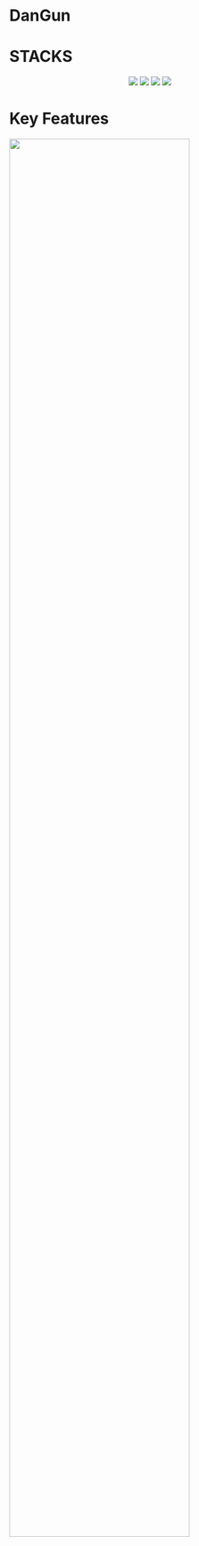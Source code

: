 # DanGun

# STACKS
<div align="center">
	<img src="https://img.shields.io/badge/Unity-FFFFFF?style=flat&logo=Unity&logoColor=white" />
	<img src="https://img.shields.io/badge/HTML5-E34F26?style=flat&logo=HTML5&logoColor=white" />
	<img src="https://img.shields.io/badge/Visual Studio-5C2D91?style=flat&logo=Visual Studio&logoColor=white" />
	<img src="https://img.shields.io/badge/.NET-512BD4?style=flat&logo=.NET&logoColor=white"/>
</div>

# Key Features
<img width="80%" src="https://user-images.githubusercontent.com/115933353/230545808-abda0691-5f85-4058-bc1e-0d385d6444c2.jpg"/>
